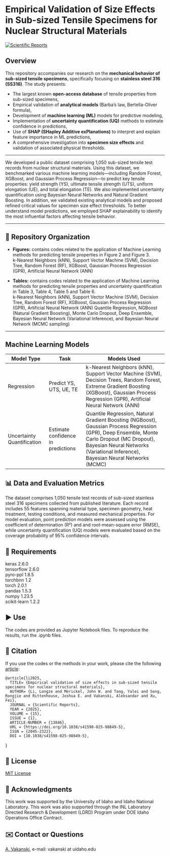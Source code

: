 # Empirical Validation of Size Effects in Sub-sized Tensile Specimens for Nuclear Structural Materials

[![Scientific Reports](https://img.shields.io/badge/Scientific_Reports-DOI%3A_10.1038%2Fs41598--024--61189--x-brightgreen.svg)](https://doi.org/10.1038/s41598-025-98849-5)  

## Overview

This repository accompanies our research on the **mechanical behavior of sub-sized tensile specimens**, specifically focusing on **stainless steel 316 (SS316)**. The study presents:
- The largest known **open-access database** of tensile properties from sub-sized specimens,
- Empirical validation of **analytical models** (Barba’s law, Bertella-Oliver formula),
- Development of **machine learning (ML)** models for predictive modeling,
- Implementation of **uncertainty quantification (UQ)** methods to estimate confidence in predictions,
- Use of **SHAP (SHapley Additive exPlanations)** to interpret and explain feature importance in ML predictions,
- A comprehensive investigation into **specimen size effects** and validation of associated physical thresholds.


---

We developed a public dataset comprising 1,050 sub-sized tensile test records from nuclear structural materials. Using this dataset, we benchmarked various machine learning models—including Random Forest, XGBoost, and Gaussian Process Regression—to predict key tensile properties: yield strength (YS), ultimate tensile strength (UTS), uniform elongation (UE), and total elongation (TE). We also implemented uncertainty quantification using Bayesian Neural Networks and Natural Gradient Boosting. In addition, we validated existing analytical models and proposed refined critical values for specimen size effect thresholds. To better understand model predictions, we employed SHAP explainability to identify the most influential factors affecting tensile behavior.

---

## 📂 Repository Organization
- **Figures:**  contains codes related to the application of Machine Learning methods for predicting tensile properties in Figure 2 and Figure 3.<br>
  k-Nearest Neighbors (kNN), Support Vector Machine (SVM), Decision Tree, Random Forest (RF), XGBoost, Gaussian Process Regression (GPR), Artificial Neural Network (ANN)

- **Tables:**  contains codes related to the application of Machine Learning methods for predicting tensile properties and uncertainty quantification in Table 3, Table 4, Table 5 and Table 6.<br>
  k-Nearest Neighbors (kNN), Support Vector Machine (SVM), Decision Tree, Random Forest (RF), XGBoost, Gaussian Process Regression (GPR), Artificial Neural Network (ANN)
  Quantile Regression, NGBoost (Natural Gradient Boosting), Monte Carlo Dropout, Deep Ensemble, Bayesian Neural Network (Variational Inference), and Bayesian Neural Network (MCMC sampling)

---

## Machine Learning Models
| Model Type                 | Task                                | Models Used                                                                 |
|---------------------------|-------------------------------------|------------------------------------------------------------------------------|
| Regression       | Predict YS, UTS, UE, TE             | k-Nearest Neighbors (kNN), Support Vector Machine (SVM), Decision Trees, Random Forest, Extreme Gradient Boosting (XGBoost), Gaussian Process Regression (GPR), Artificial Neural Network (ANN) |
| Uncertainty Quantification| Estimate confidence in predictions  | Quantile Regression, Natural Gradient Boosting (NGBoost), Gaussian Process Regression (GPR), Deep Ensemble, Monte Carlo Dropout (MC Dropout), Bayesian Neural Networks (Variational Inference), Bayesian Neural Networks (MCMC) |


## 📊 Data and Evaluation Metrics
The dataset comprises 1,050 tensile test records of sub-sized stainless steel 316 specimens collected from published literature. Each record includes 55 features spanning material type, specimen geometry, heat treatment, testing conditions, and measured mechanical properties. For model evaluation, point prediction models were assessed using the coefficient of determination (R²) and  and root-mean-square error (RMSE), while uncertainty quantification (UQ) models were evaluated based on the coverage probability of 95% confidence intervals. 


## 🔨 Requirements

keras  2.6.0  
tensorflow 2.6.0  
pyro-ppl 1.8.5  
torchbnn 1.2  
torch 2.0.1  
pandas 1.5.3  
numpy 1.23.5  
scikit-learn 1.2.2  





## ▶️ Use
The codes are provided as Jupyter Notebook files. To reproduce the results, run the .ipynb files. 



## 📜 Citation

If you use the codes or the methods in your work, please cite the following <a href="https://doi.org/10.1038/s41598-025-98849-5">article</a>:   

    @article{li2025,
      TITLE= {Empirical validation of size effects in sub-sized tensile specimens for nuclear structural materials},
      AUTHOR= {Li, Longze and Merickel, John W. and Tang, Yalei and Song, Rongjie and Rittenhouse, Joshua E. and Vakanski, Aleksandar and Xu, Fei},
      JOURNAL = {Scientific Reports},
      YEAR = {2025},
      VOLUME = {15},
      ISSUE = {1},
      ARTICLE-NUMBER = {13846},
      URL = {https://doi.org/10.1038/s41598-025-98849-5},
      ISSN = {2045-2322},
      DOI = {10.1038/s41598-025-98849-5},
  }

## 🚩 License
<a href="License - MIT.txt">MIT License</a>


## 👏 Acknowledgments
This work was supported by the University of Idaho and Idaho National Laboratory. This work was also supported through the INL Laboratory Directed Research & Development (LDRD) Program under DOE Idaho Operations Office Contract. 

## ✉️ Contact or Questions
<a href="https://www.webpages.uidaho.edu/vakanski/">A. Vakanski</a>, e-mail: vakanski at uidaho.edu
